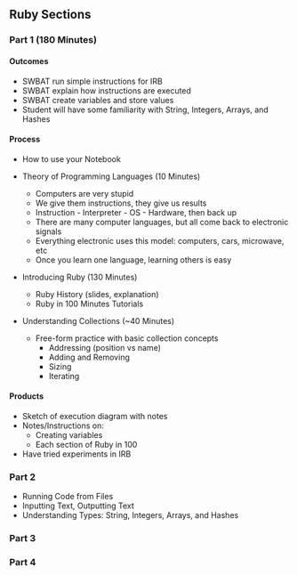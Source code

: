 ## Ruby Sections

### Part 1 (180 Minutes)

#### Outcomes

* SWBAT run simple instructions for IRB
* SWBAT explain how instructions are executed
* SWBAT create variables and store values
* Student will have some familiarity with String, Integers, Arrays, and Hashes

#### Process

* How to use your Notebook

* Theory of Programming Languages (10 Minutes)
  * Computers are very stupid
  * We give them instructions, they give us results
  * Instruction - Interpreter - OS - Hardware, then back up
  * There are many computer languages, but all come back to
    electronic signals
  * Everything electronic uses this model: computers, cars, microwave, etc
  * Once you learn one language, learning others is easy
  
* Introducing Ruby (130 Minutes)
  * Ruby History (slides, explanation)
  * Ruby in 100 Minutes Tutorials

* Understanding Collections (~40 Minutes)  
  * Free-form practice with basic collection concepts
    * Addressing (position vs name)
    * Adding and Removing
    * Sizing
    * Iterating

#### Products

* Sketch of execution diagram with notes
* Notes/Instructions on:
  * Creating variables
  * Each section of Ruby in 100
* Have tried experiments in IRB

### Part 2

* Running Code from Files
* Inputting Text, Outputting Text
* Understanding Types: String, Integers, Arrays, and Hashes

### Part 3

### Part 4